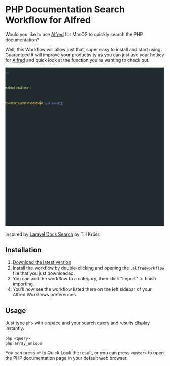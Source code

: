 # PHP Documentation Search Workflow for Alfred

Would you like to use [Alfred](https://www.alfredapp.com/) for MacOS to quickly search the PHP documentation?

Well, this Workflow will allow just that, super easy to install and start using. Guaranteed it will improve
your productivity as you can just use your hotkey for [Alfred](https://www.alfredapp.com/) and quick look at the function you're wanting to check out.

![Screenshot](workflow-action.gif)

Inspired by [Laravel Docs Search](https://github.com/tillkruss/alfred-laravel-docs) by Till Krüss

## Installation

1. [Download the latest version](https://github.com/billrobclark/alfred-phpdoc-search/releases/download/v1.0/PHP.Docs.alfredworkflow)
2. Install the workflow by double-clicking and opening the `.alfredworkflow` file that you just downloaded.
3. You can add the workflow to a category, then click "Import" to finish importing.
4. You'll now see the workflow listed there on the left sidebar of your Alfred Workflows preferences.

## Usage

Just type `php` with a space and your search query and results display instantly.

```
php <query>
php array_unique
```

You can press `⌘Y` to Quick Look the result, or you can press `<enter>` to open the
PHP documentation page in your default web browser.